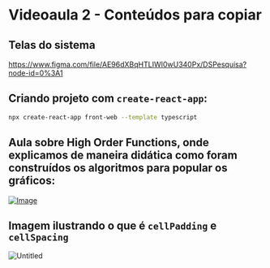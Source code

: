 # Videoaula 2 - Conteúdos para copiar

## Telas do sistema

https://www.figma.com/file/AE96dXBqHTLIWI0wU340Px/DSPesquisa?node-id=0%3A1


## Criando projeto com `create-react-app`:

```bash
npx create-react-app front-web --template typescript
```

## Aula sobre High Order Functions, onde explicamos de maneira didática como foram construídos os algoritmos para popular os gráficos:

[![Image](https://img.youtube.com/vi/IL9UfTcCXL4/mqdefault.jpg "Vídeo no Youtube")](https://www.youtube.com/watch?v=IL9UfTcCXL4)


## Imagem ilustrando o que é `cellPadding` e `cellSpacing`
![Untitled](https://user-images.githubusercontent.com/5726140/93224464-7f60a400-f747-11ea-9582-afcd2d02d3b0.jpg)
